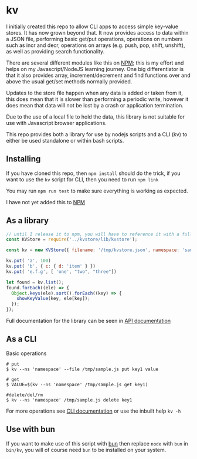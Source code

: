 # kv

I initially created this repo to allow CLI apps to access simple key-value stores. It has now grown beyond that. It now provides access to data within a JSON file, performing basic get/put operations, operations on numbers such as incr and decr, operations on arrays (e.g. push, pop, shift, unshift), as well as providing search functionality.

There are several different modules like this on [NPM](https://www.npmjs.com/search?q=kvstore); this is my effort and helps on my Javascript/NodeJS learning journey. One big differentiator is that it also provides array, increment/decrement and find functions over and above the usual get/set methods normally provided.

Updates to the store file happen when any data is added or taken from it, this does mean that it is slower than performing a periodic write, however it does mean that data will not be lost by a crash or application termination.

Due to the use of a local file to hold the data, this library is not suitable for use with Javascript browser applications.

This repo provides both a library for use by nodejs scripts and a CLI (kv) to either be used standalone or within bash scripts.

## Installing

If you have cloned this repo, then `npm install` should do the trick, if you want to use the `kv` script for CLI, then you need to run `npm link`

You may run `npm run test` to make sure everything is working as expected.

I have not yet added this to [NPM](https://www.npmjs.com/)

## As a library

```js
// until I release it to npm, you will have to reference it with a full path
const KVStore = require('../kvstore/lib/kvstore');

const kv = new KVStore({ filename: '/tmp/kvstore.json', namespace: 'sample' });

kv.put( 'a', 100)
kv.put( 'b', { c: { d: 'item' } })
kv.put( 'e.f.g', [ 'one', "two", "three"])

let found = kv.list();
found.forEach((ele) => {
  Object.keys(ele).sort().forEach((key) => {
    showKeyValue(key, ele[key]);
  });
});
```

Full documentation for the library can be seen in [API documentation](api.md)

## As a CLI

Basic operations

```
# put
$ kv --ns 'namespace' --file /tmp/sample.js put key1 value 

# get
$ VALUE=$(kv --ns 'namespace' /tmp/sample.js get key1)

#delete/del/rm
$ kv --ns 'namespace' /tmp/sample.js delete key1
```

For more operations see [CLI documentation](cli.md) or use the inbuilt help  `kv -h`


## Use with bun

If you want to make use of this script with [bun](https://bun.sh/) then replace `node` with `bun` in `bin/kv`, you will of course need `bun` to be installed on your system.
